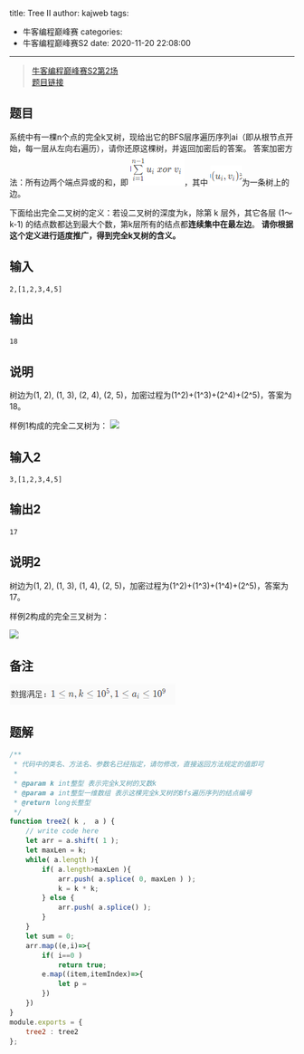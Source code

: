 title: Tree II
author: kajweb
tags:
  - 牛客编程巅峰赛
categories:
  - 牛客编程巅峰赛S2
date: 2020-11-20 22:08:00
---
> [牛客编程巅峰赛S2第2场](https://ac.nowcoder.com/acm/contest/9223)  
[题目链接](https://ac.nowcoder.com/acm/contest/9223/C)

## 题目
系统中有一棵n个点的完全k叉树，现给出它的BFS层序遍历序列ai（即从根节点开始，每一层从左向右遍历），请你还原这棵树，并返回加密后的答案。
答案加密方法：所有边两个端点异或的和，即
![upload successful](/images/pasted-1.png)，其中
![upload successful](/images/pasted-2.png)为一条树上的边。

下面给出完全二叉树的定义：若设二叉树的深度为k，除第 k 层外，其它各层 (1～k-1) 的结点数都达到最大个数，第k层所有的结点都**连续集中在最左边**。
**请你根据这个定义进行适度推广，得到完全k叉树的含义。**

## 输入
```
2,[1,2,3,4,5]
```

## 输出
```
18
```

## 说明
树边为(1, 2), (1, 3), (2, 4), (2, 5)，加密过程为(1^2)+(1^3)+(2^4)+(2^5)，答案为18。

样例1构成的完全二叉树为：
![](https://uploadfiles.nowcoder.com/images/20200527/329682_1590557746727_4A47A0DB6E60853DEDFCFDF08A5CA249)

## 输入2
```
3,[1,2,3,4,5]
```

## 输出2
```
17
```

## 说明2
树边为(1, 2), (1, 3), (1, 4), (2, 5)，加密过程为(1^2)+(1^3)+(1^4)+(2^5)，答案为17。

样例2构成的完全三叉树为：

![](https://uploadfiles.nowcoder.com/images/20200528/329682_1590638604746_10FB15C77258A991B0028080A64FB42D)

## 备注
![upload successful](/images/pasted-3.png)

## 题解
```js
/**
 * 代码中的类名、方法名、参数名已经指定，请勿修改，直接返回方法规定的值即可
 * 
 * @param k int整型 表示完全k叉树的叉数k
 * @param a int整型一维数组 表示这棵完全k叉树的Bfs遍历序列的结点编号
 * @return long长整型
 */
function tree2( k ,  a ) {
    // write code here
    let arr = a.shift( 1 );
    let maxLen = k;
    while( a.length ){
        if( a.length>maxLen ){
            arr.push( a.splice( 0, maxLen ) );
            k = k * k;
        } else {
            arr.push( a.splice() );
        }
    }
    let sum = 0;
    arr.map((e,i)=>{
        if( i==0 )
            return true;
        e.map((item,itemIndex)=>{
            let p = 
        })
    })
}
module.exports = {
    tree2 : tree2
};
```
